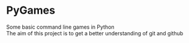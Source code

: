 # PyGames
Some basic command line games in Python  
The aim of this project is to get a better understanding of git and github
